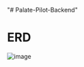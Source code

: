 "# Palate-Pilot-Backend" 

# ERD
![image](https://github.com/user-attachments/assets/0c0be7b2-2748-4266-b1c9-d1df493af30e)
